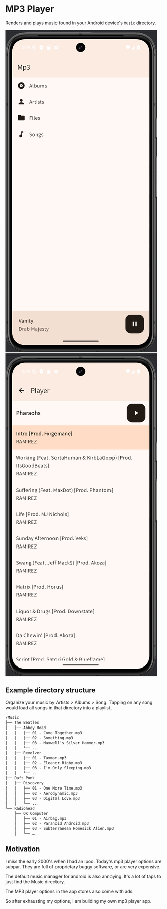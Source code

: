 # MP3 Player

Renders and plays music found in your Android device's `Music` directory. 

![home](./images/home.png)
![player](./images/player.png)

## Example directory structure

Organize your music by Artists > Albums > Song. Tapping on any song would load all songs in that directory into a playlist.

```
/Music
├── The Beatles
│   ├── Abbey Road
│   │   ├── 01 - Come Together.mp3
│   │   ├── 02 - Something.mp3
│   │   ├── 03 - Maxwell's Silver Hammer.mp3
│   │   └── ...
│   ├── Revolver
│   │   ├── 01 - Taxman.mp3
│   │   ├── 02 - Eleanor Rigby.mp3
│   │   ├── 03 - I'm Only Sleeping.mp3
│   │   └── ...
├── Daft Punk
│   ├── Discovery
│   │   ├── 01 - One More Time.mp3
│   │   ├── 02 - Aerodynamic.mp3
│   │   ├── 03 - Digital Love.mp3
│   │   └── ...
└── Radiohead
	├── OK Computer
	│   ├── 01 - Airbag.mp3
	│   ├── 02 - Paranoid Android.mp3
	│   ├── 03 - Subterranean Homesick Alien.mp3
	│   └── …
```

## Motivation

I miss the early 2000's when I had an ipod. Today's mp3 player options are subpar. They are
full of proprietary buggy software, or are very expensive. 

The default music manager for android is also annoying. It's a lot of taps to just find
the Music directory. 

The MP3 player options in the app stores also come with ads. 

So after exhausting my options, I am building my own mp3 player app. 
